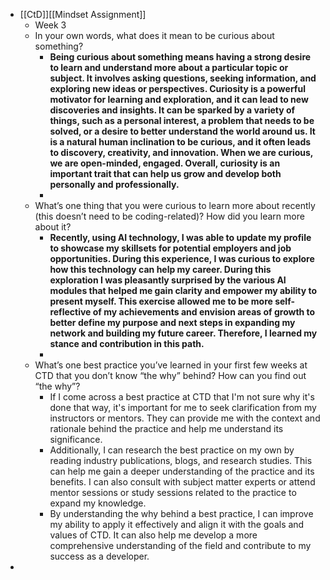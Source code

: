 - [[CtD]][[Mindset Assignment]]
	- Week 3
	- In your own words, what does it mean to be curious about something?
		- **Being curious about something means having a strong desire to learn and understand more about a particular topic or subject. It involves asking questions, seeking information, and exploring new ideas or perspectives. Curiosity is a powerful motivator for learning and exploration, and it can lead to new discoveries and insights. It can be sparked by a variety of things, such as a personal interest, a problem that needs to be solved, or a desire to better understand the world around us. It is a natural human inclination to be curious, and it often leads to discovery, creativity, and innovation. When we are curious, we are open-minded, engaged. Overall, curiosity is an important trait that can help us grow and develop both personally and professionally.**
		-
	- What’s one thing that you were curious to learn more about recently (this doesn’t need to be coding-related)? How did you learn more about it?
		- **Recently, using AI technology, I was able to update my profile to showcase my skillsets for potential employers and job opportunities. During this experience, I was curious to explore how this technology can help my career. During this exploration I was pleasantly surprised by the various AI modules that helped me gain clarity and empower my ability to present myself. This exercise allowed me to be more self-reflective of my achievements and envision areas of growth to better define my purpose and next steps in expanding my network and building my future career. Therefore, I learned my stance and contribution in this path.**
		-
	- What’s one best practice you’ve learned in your first few weeks at CTD that you don’t know “the why” behind? How can you find out “the why”?
		- If I come across a best practice at CTD that I'm not sure why it's done that way, it's important for me to seek clarification from my instructors or mentors. They can provide me with the context and rationale behind the practice and help me understand its significance.
		- Additionally, I can research the best practice on my own by reading industry publications, blogs, and research studies. This can help me gain a deeper understanding of the practice and its benefits. I can also consult with subject matter experts or attend mentor sessions or study sessions related to the practice to expand my knowledge.
		- By understanding the why behind a best practice, I can improve my ability to apply it effectively and align it with the goals and values of CTD. It can also help me develop a more comprehensive understanding of the field and contribute to my success as a developer.
-